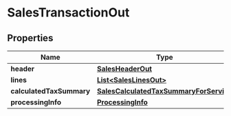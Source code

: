 
# SalesTransactionOut

## Properties
Name | Type | Description | Notes
------------ | ------------- | ------------- | -------------
**header** | [**SalesHeaderOut**](SalesHeaderOut.md) |  | 
**lines** | [**List&lt;SalesLinesOut&gt;**](SalesLinesOut.md) |  | 
**calculatedTaxSummary** | [**SalesCalculatedTaxSummaryForService**](SalesCalculatedTaxSummaryForService.md) |  | 
**processingInfo** | [**ProcessingInfo**](ProcessingInfo.md) |  | 



